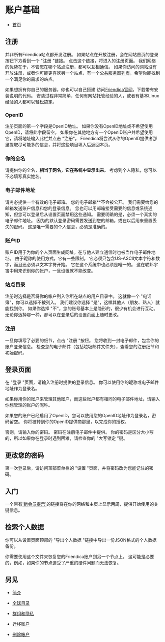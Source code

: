 账户基础
==============

* [首页](help)

注册
---

并非所有Friendica站点都开发注册。
如果站点在开放注册，会在网站首页的登录按钮下方看到一个 "注册 "链接。
点击这个链接，将进入的注册页面。
我们网络的优势在于，不管您在哪个站点注册，都可以互相通信。
如果你访问的网站没有开放注册，或者你可能更喜欢另一个站点，有一个[公共服务器列表](https://dir.friendica.social/servers)，希望你能找到一个满足你的需求的站点。

如果想拥有你自己的服务器，你也可以自己搭建
访问[Friendica官网](http://friendi.ca/)，下载带有安装说明的代码。
安装过程非常简单，任何有网站托管经验的人，或者有基本Linux经验的人都可以轻松搞定。

### OpenID

注册页面的第一个字段是OpenID地址。
如果你没有OpenID地址或不希望使用OpenID，请将此字段留空。
如果你在其他地方有一个OpenID账户并希望使用它，请将地址输入此栏并点击 "注册"。
Friendica将尝试从你的OpenID提供者那里提取尽可能多的信息，并将这些项目填入后返回本页。

### 你的全名

请提供你的全名，**相当于网名，它在系统中显示出来**。
考虑到个人隐私，您可以不必填写真实姓名。

### 电子邮件地址

请务必提供一个有效的电子邮箱。
您的电子邮箱**不会被公开。
我们需要给您的邮箱发送账户信息和您的登录信息。
您也可以用邮箱接受需要的信息或系统通知，但您可以登录后从设置页面禁用这些通知。
需要明确的是，必须一个真实的电子邮件地址。
因为的默认登录密码需要发送到您的邮箱，或在以后用来重置丢失的密码。
这是唯一需要的个人信息，必须是准确的。

### 账户ID

账户ID用于为你的个人页面生成网址，在与他人建立通信时也被当作电子邮件地址。
由于昵称的使用方式，它有一些限制。
它必须只包含US-ASCII文本字符和数字，而且还必须以文本字符开始。
它在这个系统中也必须是唯一的。
这在联邦宇宙中用来识别你的帐户，一旦设置就不能改变。


### 站点目录

注册时选择是否将你的帐户列入你所在站点的用户目录中。
这就像一个 "电话簿"，你可以选择不被列入。
我们建议你选择 "是"，这样其他人（朋友、熟人）就能找到你。
如果你选择 "不"，您的账号基本上是隐形的，很少有机会进行互动。
无论你选择哪一种，都可以在登录后的设置页面上随时更改。

### 注册

一旦你填写了必要的细节，点击 "注册 "按钮。
您将收到一封电子邮件，包含你的账户登录信息。
检查您的电子邮件（包括垃圾邮件文件夹），查看您的注册细节和初始密码。

登录页面
---

在 "登录 "页面，请输入注册时提供的登录信息。
你可以使用你的昵称或电子邮件地址作为登录名。

如果你用你的账户来管理其他账户，而这些账户都有相同的电子邮件地址，请输入你想管理的账户的昵称。

如果您的账户已经启用了OpenID，您可以使用您的OpenID地址作为登录名，密码留空。
你将被转到你的OpenID提供商那里，以完成你的授权。

否则，请输入你的密码。
密码在注册电子邮件中提供。
你的密码是区分大小写的，所以如果你在登录时遇到困难，请检查你的 "大写锁定 "键。

更改您的密码
---

第一次登录后，请访问顶部菜单栏的 "设置 "页面，并将密码改为您能记住的密码。

入门
---

一个带有['新会员提示'](newmember)的链接将在你的网络和主页上显示两周，提供开始使用的关键信息。

检索个人数据
---

你可以从设置页面顶部的 "导出个人数据 "链接中导出一份JSON格式的个人数据备份。

你需要使用这个文件来恢复您的Friendica账户到另一个节点上。
这可能是必要的，例如，如果你的节点遭受了严重的硬件问题而无法恢复。

另见
---
* [简介](help/Profiles)

* [全球目录](help/Making-Friends#The+Directories) 

* [群组和隐私](help/Groups-and-Privacy)

* [迁移账户](help/Move-Account)

* [删除帐户](help/Remove-Account)